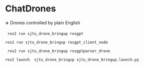 # ChatDrones
✈️ Drones controlled by plain English

```
 ros2 run sjtu_drone_bringup rosgpt
```

```
ros2 run sjtu_drone_bringup rosgpt_client_node 
```

```
 ros2 run sjtu_drone_bringup rosgptparser_drone 
```

```
ros2 launch  sjtu_drone_bringup sjtu_drone_bringup.launch.py
```

